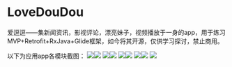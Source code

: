 # LoveDouDou
爱逗逗——集新闻资讯，影视评论，漂亮妹子，视频播放于一身的app，用于练习MVP+Retrofit+RxJava+Glide框架，如今将其开源，仅供学习探讨，禁止商用。

以下为应用app各模块截图：
![](LoveDouDou/screentshot/Screenshot_20181120-131402.png)![](LoveDouDou/screentshot/Screenshot_20181120-131416.png)
![](LoveDouDou/screentshot/Screenshot_20181120-135121.png)![](LoveDouDou/screentshot/Screenshot_20181120-135200.png)
![](LoveDouDou/screentshot/Screenshot_20181120-131437.png)![](LoveDouDou/screentshot/Screenshot_20181120-131449.png)
![](LoveDouDou/screentshot/Screenshot_20181120-13457.png)![](LoveDouDou/screentshot/Screenshot_20181120-131539.png)
![](LoveDouDou/screentshot/Screenshot_20181120-135402.png)

